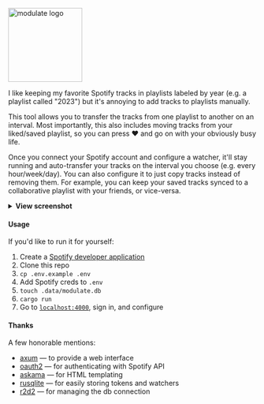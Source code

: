 <p>
  <picture>
    <source media="(prefers-color-scheme: dark)" srcset="https://github.com/zaknesler/modulate/assets/7189795/1c5f53fc-d014-4e7b-8c61-7122dedb7445">
    <source media="(prefers-color-scheme: light)" srcset="https://github.com/zaknesler/modulate/assets/7189795/1e6e73b4-2be5-40cb-9a59-d1983c4d5448">
    <img src="https://github.com/zaknesler/modulate/assets/7189795/1e6e73b4-2be5-40cb-9a59-d1983c4d5448" alt="modulate logo" width="150">
  </picture>
</p>

I like keeping my favorite Spotify tracks in playlists labeled by year (e.g. a playlist called "2023") but it's annoying to add tracks to playlists manually.

This tool allows you to transfer the tracks from one playlist to another on an interval. Most importantly, this also includes moving tracks from your liked/saved playlist, so you can press ❤️ and go on with your obviously busy life.

Once you connect your Spotify account and configure a watcher, it'll stay running and auto-transfer your tracks on the interval you choose (e.g. every hour/week/day). You can also configure it to just copy tracks instead of removing them. For example, you can keep your saved tracks synced to a collaborative playlist with your friends, or vice-versa.

<details>
  <summary><strong>View screenshot</strong></summary>
  <picture>
    <source media="(prefers-color-scheme: dark)" srcset="https://github.com/zaknesler/modulate/assets/7189795/532a6511-b159-4f29-9deb-789102d4902c">
    <source media="(prefers-color-scheme: light)" srcset="https://github.com/zaknesler/modulate/assets/7189795/849a30db-3bd3-4e84-92c1-58e10d05a88e">
    <img src="https://github.com/zaknesler/modulate/assets/7189795/849a30db-3bd3-4e84-92c1-58e10d05a88e" alt="screenshot of app after configuring watchers" width="400">
  </picture>
</details>

#### Usage

If you'd like to run it for yourself:

1. Create a [Spotify developer application](https://developer.spotify.com/dashboard)
1. Clone this repo
1. `cp .env.example .env`
1. Add Spotify creds to `.env`
1. `touch .data/modulate.db`
1. `cargo run`
1. Go to [`localhost:4000`](http://localhost:4000), sign in, and configure

#### Thanks

A few honorable mentions:

- [axum](https://github.com/tokio-rs/axum) — to provide a web interface
- [oauth2](https://github.com/ramosbugs/oauth2-rs) — for authenticating with Spotify API
- [askama](https://github.com/djc/askama) — for HTML templating
- [rusqlite](https://github.com/rusqlite/rusqlite) — for easily storing tokens and watchers
- [r2d2](https://github.com/sfackler/r2d2) — for managing the db connection
